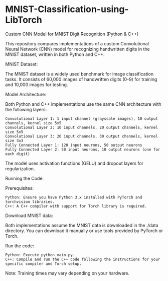 # MNIST-Classification-using-LibTorch

Custom CNN Model for MNIST Digit Recognition (Python & C++)

This repository compares implementations of a custom Convolutional Neural Network (CNN) model for recognizing handwritten digits in the MNIST dataset, written in both Python and C++.

MNIST Dataset:

The MNIST dataset is a widely used benchmark for image classification tasks. It consists of 60,000 images of handwritten digits (0-9) for training and 10,000 images for testing.

Model Architecture:

Both Python and C++ implementations use the same CNN architecture with the following layers:

    Convolutional Layer 1: 1 input channel (grayscale images), 10 output channels, kernel size 5x5
    Convolutional Layer 2: 10 input channels, 20 output channels, kernel size 5x5
    Convolutional Layer 3: 20 input channels, 30 output channels, kernel size 3x3
    Fully Connected Layer 1: 120 input neurons, 50 output neurons
    Fully Connected Layer 2: 50 input neurons, 10 output neurons (one for each digit)

The model uses activation functions (GELU) and dropout layers for regularization.

Running the Code:

Prerequisites:

    Python: Ensure you have Python 3.x installed with PyTorch and torchvision libraries.
    C++: A C++ compiler with support for Torch library is required.

Download MNIST data:

Both implementations assume the MNIST data is downloaded in the ./data directory. You can download it manually or use tools provided by PyTorch or Torch.

Run the code:

    Python: Execute python main.py.
    C++: Compile and run the C++ code following the instructions for your specific compiler and Torch setup.

Note: Training times may vary depending on your hardware.
